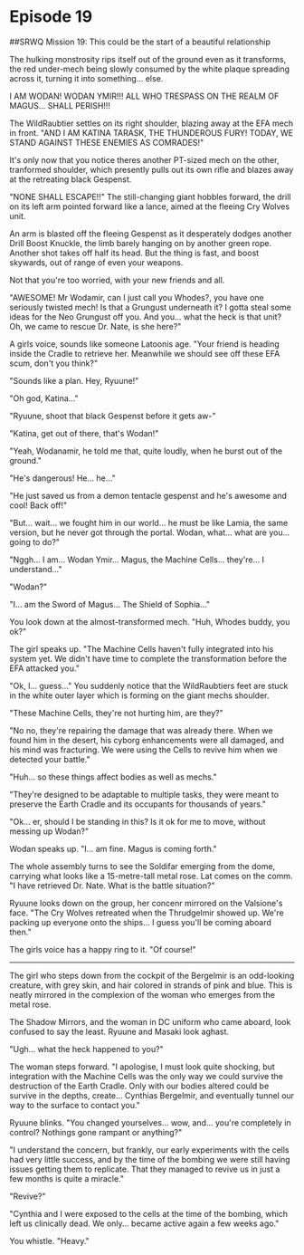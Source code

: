 # Episode 19

##SRWQ Mission 19: This could be the start of a beautiful relationship

The hulking monstrosity rips itself out of the ground even as it transforms, the red under-mech being slowly consumed by the white plaque spreading across it, turning it into something... else.

I AM WODAN! WODAN YMIR!!! ALL WHO TRESPASS ON THE REALM OF MAGUS... SHALL PERISH!!!

The WildRaubtier settles on its right shoulder, blazing away at the EFA mech in front. "AND I AM KATINA TARASK, THE THUNDEROUS FURY! TODAY, WE STAND AGAINST THESE ENEMIES AS COMRADES!"

It's only now that you notice theres another PT-sized mech on the other, tranformed shoulder, which presently pulls out its own rifle and blazes away at the retreating black Gespenst.

"NONE SHALL ESCAPE!!" The still-changing giant hobbles forward, the drill on its left arm pointed forward like a lance, aimed at the fleeing Cry Wolves unit.

An arm is blasted off the fleeing Gespenst as it desperately dodges another Drill Boost Knuckle, the limb barely hanging on by another green rope. Another shot takes off half its head. But the thing is fast, and boost skywards, out of range of even your weapons.

Not that you're too worried, with your new friends and all.

"AWESOME! Mr Wodamir, can I just call you Whodes?, you have one seriously twisted mech! Is that a Grungust underneath it? I gotta steal some ideas for the Neo Grungust off you. And you... what the heck is that unit? Oh, we came to rescue Dr. Nate, is she here?"

A girls voice, sounds like someone Latoonis age. "Your friend is heading inside the Cradle to retrieve her. Meanwhile we should see off these EFA scum, don't you think?"

"Sounds like a plan. Hey, Ryuune!"

"Oh god, Katina..."

"Ryuune, shoot that black Gespenst before it gets aw-"

"Katina, get out of there, that's Wodan!"

"Yeah, Wodanamir, he told me that, quite loudly, when he burst out of the ground."

"He's dangerous! He... he..."

"He just saved us from a demon tentacle gespenst and he's awesome and cool! Back off!"

"But... wait... we fought him in our world... he must be like Lamia, the same version, but he never got through the portal. Wodan, what... what are you... going to do?"

"Nggh... I am... Wodan Ymir... Magus, the Machine Cells... they're... I understand..."

"Wodan?"

"I... am the Sword of Magus... The Shield of Sophia..."

You look down at the almost-transformed mech. "Huh, Whodes buddy, you ok?"

The girl speaks up. "The Machine Cells haven't fully integrated into his system yet. We didn't have time to complete the transformation before the EFA attacked you."

"Ok, I... guess..." You suddenly notice that the WildRaubtiers feet are stuck in the white outer layer which is forming on the giant mechs shoulder.

"These Machine Cells, they're not hurting him, are they?"

"No no, they're repairing the damage that was already there. When we found him in the desert, his cyborg enhancements were all damaged, and his mind was fracturing. We were using the Cells to revive him when we detected your battle."

"Huh... so these things affect bodies as well as mechs."

"They're designed to be adaptable to multiple tasks, they were meant to preserve the Earth Cradle and its occupants for thousands of years."

"Ok... er, should I be standing in this? Is it ok for me to move, without messing up Wodan?"

Wodan speaks up. "I... am fine. Magus is coming forth."

The whole assembly turns to see the Soldifar emerging from the dome, carrying what looks like a 15-metre-tall metal rose. Lat comes on the comm. "I have retrieved Dr. Nate. What is the battle situation?"

Ryuune looks down on the group, her concenr mirrored on the Valsione's face. "The Cry Wolves retreated when the Thrudgelmir showed up. We're packing up everyone onto the ships... I guess you'll be coming aboard then."

The girls voice has a happy ring to it. "Of course!"

---

The girl who steps down from the cockpit of the Bergelmir is an odd-looking creature, with grey skin, and hair colored in strands of pink and blue. This is neatly mirrored in the complexion of the woman who emerges from the metal rose.

The Shadow Mirrors, and the woman in DC uniform who came aboard, look confused to say the least. Ryuune and Masaki look aghast.

"Ugh...  what the heck happened to you?"

The woman steps forward. "I apologise, I must look quite shocking, but integration with the Machine Cells was the only way we could survive the destruction of the Earth Cradle. Only with our bodies altered could be survive in the depths, create...  Cynthias Bergelmir, and eventually tunnel our way to the surface to contact you."

Ryuune blinks. "You changed yourselves... wow, and... you're completely in control? Nothings gone rampant or anything?"

"I understand the concern, but frankly, our early experiments with the cells had very little success, and by the time of the bombing we were still having issues getting them to replicate. That they managed to revive us in just a few months is quite a miracle."

"Revive?"

"Cynthia and I were exposed to the cells at the time of the bombing, which left us clinically dead. We only... became active again a few weeks ago."

You whistle. "Heavy."
